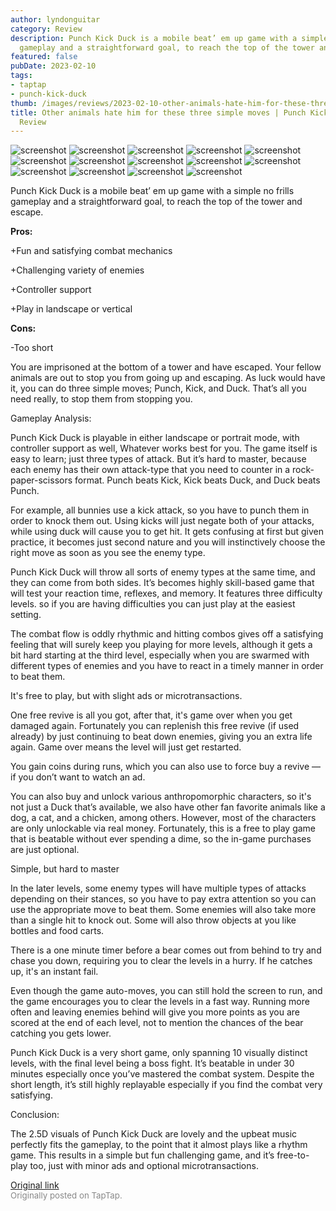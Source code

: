 ```yaml
---
author: lyndonguitar
category: Review
description: Punch Kick Duck is a mobile beat’ em up game with a simple no frills
  gameplay and a straightforward goal, to reach the top of the tower and escape.
featured: false
pubDate: 2023-02-10
tags:
- taptap
- punch-kick-duck
thumb: /images/reviews/2023-02-10-other-animals-hate-him-for-these-three-simple-moves--punch-kick-duck---full-review-0.avif
title: Other animals hate him for these three simple moves | Punch Kick Duck - Full
  Review
---
```


<div class="gallery">
  <img src="/images/reviews/2023-02-10-other-animals-hate-him-for-these-three-simple-moves--punch-kick-duck---full-review-0.avif" alt="screenshot" />
  <img src="/images/reviews/2023-02-10-other-animals-hate-him-for-these-three-simple-moves--punch-kick-duck---full-review-1.avif" alt="screenshot" />
  <img src="/images/reviews/2023-02-10-other-animals-hate-him-for-these-three-simple-moves--punch-kick-duck---full-review-2.avif" alt="screenshot" />
  <img src="/images/reviews/2023-02-10-other-animals-hate-him-for-these-three-simple-moves--punch-kick-duck---full-review-3.avif" alt="screenshot" />
  <img src="/images/reviews/2023-02-10-other-animals-hate-him-for-these-three-simple-moves--punch-kick-duck---full-review-4.avif" alt="screenshot" />
  <img src="/images/reviews/2023-02-10-other-animals-hate-him-for-these-three-simple-moves--punch-kick-duck---full-review-5.avif" alt="screenshot" />
  <img src="/images/reviews/2023-02-10-other-animals-hate-him-for-these-three-simple-moves--punch-kick-duck---full-review-6.avif" alt="screenshot" />
  <img src="/images/reviews/2023-02-10-other-animals-hate-him-for-these-three-simple-moves--punch-kick-duck---full-review-7.avif" alt="screenshot" />
  <img src="/images/reviews/2023-02-10-other-animals-hate-him-for-these-three-simple-moves--punch-kick-duck---full-review-8.avif" alt="screenshot" />
  <img src="/images/reviews/2023-02-10-other-animals-hate-him-for-these-three-simple-moves--punch-kick-duck---full-review-9.avif" alt="screenshot" />
  <img src="/images/reviews/2023-02-10-other-animals-hate-him-for-these-three-simple-moves--punch-kick-duck---full-review-10.avif" alt="screenshot" />
  <img src="/images/reviews/2023-02-10-other-animals-hate-him-for-these-three-simple-moves--punch-kick-duck---full-review-11.avif" alt="screenshot" />
  <img src="/images/reviews/2023-02-10-other-animals-hate-him-for-these-three-simple-moves--punch-kick-duck---full-review-12.avif" alt="screenshot" />
  <img src="/images/reviews/2023-02-10-other-animals-hate-him-for-these-three-simple-moves--punch-kick-duck---full-review-13.avif" alt="screenshot" />
</div>

Punch Kick Duck is a mobile beat’ em up game with a simple no frills gameplay and a straightforward goal, to reach the top of the tower and escape.


**Pros:**


+Fun and satisfying combat mechanics

+Challenging variety of enemies

+Controller support

+Play in landscape or vertical


**Cons:**


-Too short

You are imprisoned at the bottom of a tower and have escaped. Your fellow animals are out to stop you from going up and escaping. As luck would have it, you can do three simple moves; Punch, Kick, and Duck. That’s all you need really, to stop them from stopping you.

Gameplay Analysis:

Punch Kick Duck is playable in either landscape or portrait mode, with controller support as well, Whatever works best for you. The game itself is easy to learn; just three types of attack. But it’s hard to master, because each enemy has their own attack-type that you need to counter in a rock-paper-scissors format. Punch beats Kick, Kick beats Duck, and Duck beats Punch.

For example, all bunnies use a kick attack, so you have to punch them in order to knock them out. Using kicks will just negate both of your attacks, while using duck will cause you to get hit. It gets confusing at first but given practice, it becomes just second nature and you will instinctively choose the right move as soon as you see the enemy type.

Punch Kick Duck will throw all sorts of enemy types at the same time, and they can come from both sides. It’s becomes highly skill-based game that will test your reaction time, reflexes, and memory. It features three difficulty levels. so if you are having difficulties you can just play at the easiest setting.

The combat flow is oddly rhythmic and hitting combos gives off a satisfying feeling that will surely keep you playing for more levels, although it gets a bit hard starting at the third level, especially when you are swarmed with different types of enemies and you have to react in a timely manner in order to beat them.

It's free to play, but with slight ads or microtransactions.

One free revive is all you got, after that, it's game over when you get damaged again. Fortunately you can replenish this free revive (if used already) by just continuing to beat down enemies, giving you an extra life again. Game over means the level will just get restarted.

You gain coins during runs, which you can also use to force buy a revive — if you don’t want to watch an ad.

You can also buy and unlock various anthropomorphic characters, so it's not just a Duck that’s available, we also have other fan favorite animals like a dog, a cat, and a chicken, among others. However, most of the characters are only unlockable via real money. Fortunately, this is a free to play game that is beatable without ever spending a dime, so the in-game purchases are just optional.

Simple, but hard to master

In the later levels, some enemy types will have multiple types of attacks depending on their stances, so you have to pay extra attention so you can use the appropriate move to beat them. Some enemies will also take more than a single hit to knock out. Some will also throw objects at you like bottles and food carts.

There is a one minute timer before a bear comes out from behind to try and chase you down, requiring you to clear the levels in a hurry. If he catches up, it's an instant fail.

Even though the game auto-moves, you can still hold the screen to run, and the game encourages you to clear the levels in a fast way. Running more often and leaving enemies behind will give you more points as you are scored at the end of each level, not to mention the chances of the bear catching you gets lower.

Punch Kick Duck is a very short game, only spanning 10 visually distinct levels, with the final level being a boss fight. It’s beatable in under 30 minutes especially once you’ve mastered the combat system. Despite the short length, it’s still highly replayable especially if you find the combat very satisfying.

Conclusion:

The 2.5D visuals of Punch Kick Duck are lovely and the upbeat music perfectly fits the gameplay, to the point that it almost plays like a rhythm game. This results in a simple but fun challenging game, and it’s free-to-play too, just with minor ads and optional microtransactions.

[Original link](https://www.taptap.io/post/4492652)<br><span style="font-size: 0.95em; color: #888;">Originally posted on TapTap.</span>